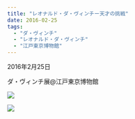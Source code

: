 ```yaml
---
title: "レオナルド・ダ・ヴィンチー天才の挑戦"
date: 2016-02-25
tags: 
  - "ダ・ヴィンチ"
  - "レオナルド・ダ・ヴィンチ"
  - "江戸東京博物館"
---
```


2016年2月25日

ダ・ヴィンチ展@江戸東京博物館

![](images/image-77.jpg)

![](images/image-78.jpg)
